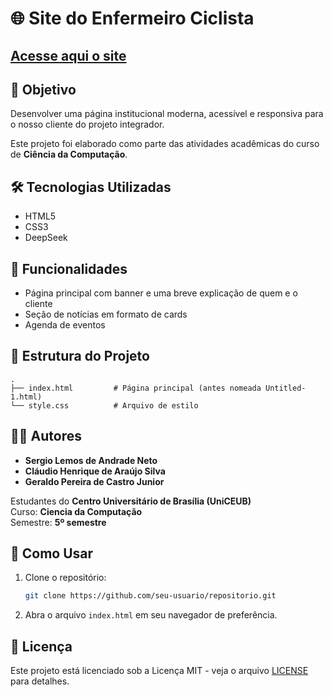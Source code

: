 # 🌐 Site do Enfermeiro Ciclista

## [Acesse aqui o site](https://sergiolemosss.github.io/IHC-Atividade-Redesign-de-pagina-web/)

## 🎯 Objetivo

Desenvolver uma página institucional moderna, acessível e responsiva para o nosso cliente do projeto integrador.

Este projeto foi elaborado como parte das atividades acadêmicas do curso de **Ciência da Computação**.

## 🛠️ Tecnologias Utilizadas

- HTML5
- CSS3
- DeepSeek

## 🧩 Funcionalidades

- Página principal com banner e uma breve explicação de quem e o cliente
- Seção de notícias em formato de cards
- Agenda de eventos

## 📁 Estrutura do Projeto

```
.
├── index.html         # Página principal (antes nomeada Untitled-1.html)
└── style.css          # Arquivo de estilo
```

## 👨‍💻 Autores

- **Sergio Lemos de Andrade Neto**  
- **Cláudio Henrique de Araújo Silva**
- **Geraldo Pereira de Castro Junior**

Estudantes do **Centro Universitário de Brasília (UniCEUB)**  
Curso: **Ciencia da Computação**  
Semestre: **5º semestre**

## 🚀 Como Usar

1. Clone o repositório:
   ```bash
   git clone https://github.com/seu-usuario/repositorio.git
   ```

2. Abra o arquivo `index.html` em seu navegador de preferência.

## 📄 Licença

Este projeto está licenciado sob a Licença MIT - veja o arquivo [LICENSE](./LICENSE) para detalhes.
